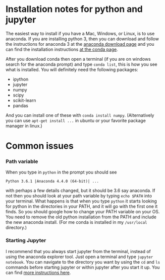 Installation notes for python and jupyter
=======================

The easiest way to install if you have a Mac, Windows, or Linux, is to use anaconda.
If you are installing python 3, then you can download and follow the instructions for anaconda 3 at the [anaconda download page](https://www.anaconda.com/download/#linux) and you can find the installation instructions [at the conda page](https://www.anaconda.com/download/).

After you download conda then open a terminal (if you are on windows search for the anaconda prompt) and type `conda list`, this is how you see what is installed.  You will definitely need the following packages:
- ipython
- jupyter
- numpy
- scipy
- scikit-learn
- pandas

And you can install one of these with `conda install numpy`. 
(Alternatively you can use `apt-get install ...` in ubuntu or your favorite package manager in linux.)

Common issues
=======================

### Path variable
When you type in `python` in the prompt you should see 
```
Python 3.6.1 |Anaconda 4.4.0 (64-bit)| ...
```
with perhaps a few details changed, but it should be 3.6 say anaconda.  If not then you should look at your path variable by typing `echo $PATH` into your terminal.  What happens is that when you type `python` it starts looking for python in the directories in your PATH, and it will go with the first one it finds.  So you should google how to change your PATH variable on your OS.  You need to remove the old python installation from the PATH and include the new anaconda install.  (For me conda is installed in my `/usr/local` directory.)

### Starting Jupyter
I recommend that you always start jupyter from the terminal, instead of using the anaconda explorer tool.  Just open a terminal and type `jupyter notebook`.  You can navigate to the directory you want by using the `cd` and `ls` commands before starting jupyter or within jupyter after you start it up.  You can find [more instructions here](https://jupyter.readthedocs.io/en/latest/running.html).
